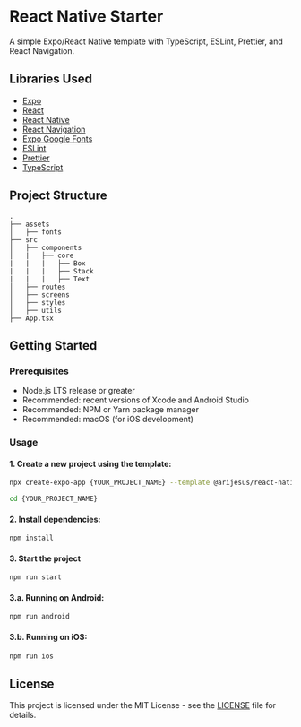 # React Native Starter

A simple Expo/React Native template with TypeScript, ESLint, Prettier, and React Navigation.

## Libraries Used

- [Expo](https://expo.dev/)
- [React](https://reactjs.org/)
- [React Native](https://reactnative.dev/)
- [React Navigation](https://reactnavigation.org/)
- [Expo Google Fonts](https://github.com/expo/google-fonts)
- [ESLint](https://eslint.org/)
- [Prettier](https://prettier.io/)
- [TypeScript](https://www.typescriptlang.org/)

## Project Structure

```
.
├── assets
│   ├── fonts
├── src
│   ├── components
│   |   ├── core
|   |   |   ├── Box
|   |   |   ├── Stack
|   |   |   ├── Text
│   ├── routes
│   ├── screens
│   ├── styles
│   ├── utils
├── App.tsx
```

## Getting Started

### Prerequisites

- Node.js LTS release or greater
- Recommended: recent versions of Xcode and Android Studio
- Recommended: NPM or Yarn package manager
- Recommended: macOS (for iOS development)

### Usage

#### 1. Create a new project using the template:

```sh
npx create-expo-app {YOUR_PROJECT_NAME} --template @arijesus/react-native-starter

cd {YOUR_PROJECT_NAME}
```

#### 2. Install dependencies:

```sh
npm install
```

#### 3. Start the project

```sh
npm run start
```

#### 3.a. Running on Android:

```sh
npm run android
```

#### 3.b. Running on iOS:

```sh
npm run ios
```

## License

This project is licensed under the MIT License - see the [LICENSE](LICENSE) file for details.